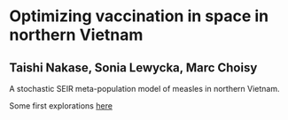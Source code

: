 # Optimizing vaccination in space in northern Vietnam

## Taishi Nakase, Sonia Lewycka, Marc Choisy

A stochastic SEIR meta-population model of measles in northern Vietnam.

Some first explorations [here](https://choisy.github.io/measles/explorations)

